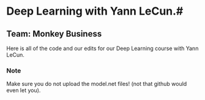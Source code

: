 # Deep Learning with Yann LeCun.#

## Team: Monkey Business ##

Here is all of the code and our edits for our Deep Learning course with Yann LeCun.

### Note ###
Make sure you do not upload the model.net files! (not that github would even let you).
